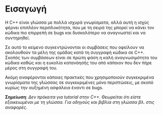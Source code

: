 # Εισαγωγή


Η C++ είναι γλώσσα με πολλά ισχυρά γνωρίσματα, αλλά αυτή η ισχύς φέρνει επιπλέον
περιπλοκότητα, που με τη σειρά της μπορεί να κάνει τον κώδικα πιο επιρρεπή σε bugs και
δυσκολότερο να αναγνωστεί και να συντηρηθεί.

Σε αυτό το κείμενο συγκεντρώνονται οι συμβάσεις που οφείλουν να ακολουθούν τα μέλη της
ομάδας κατά τη συγγραφή κώδικα σε C++. Σκοπός των συμβάσεων είναι σε πρώτη φάση η
καλή αναγνωσιμότητα του κώδικα καθώς και η ευκολία κατανόησής του από κάποιον που δεν
πήρε μέρος στη συγγραφή του.

Ακόμη αναφέρονται κάποιες πρακτικές που χρησιμοποιούν συγκεκριμένα γνωρίσματα της
γλώσσας σε συγκεκριμένες μόνο περιπτώσεις, με σκοπό κυρίως την αυξημένη ασφάλεια έναντι
σε bugs.


**Σημείωση**: *Δεν πρόκειτα για tutorial στην C++. Θεωρείται ότι είστε εξοικειωμένοι με τη γλώσσα.
Για οδηγούς και βιβλία στη γλώσσα βλ. στις αναφορές.*
